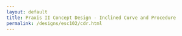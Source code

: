 ```yaml
---
layout: default
title: Praxis II Concept Design - Inclined Curve and Procedure
permalink: /designs/esc102/cdr.html
---
```


